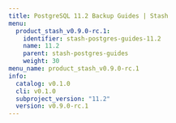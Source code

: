 ```yaml
---
title: PostgreSQL 11.2 Backup Guides | Stash
menu:
  product_stash_v0.9.0-rc.1:
    identifier: stash-postgres-guides-11.2
    name: 11.2
    parent: stash-postgres-guides
    weight: 30
menu_name: product_stash_v0.9.0-rc.1
info:
  catalog: v0.1.0
  cli: v0.1.0
  subproject_version: "11.2"
  version: v0.9.0-rc.1
---
```


